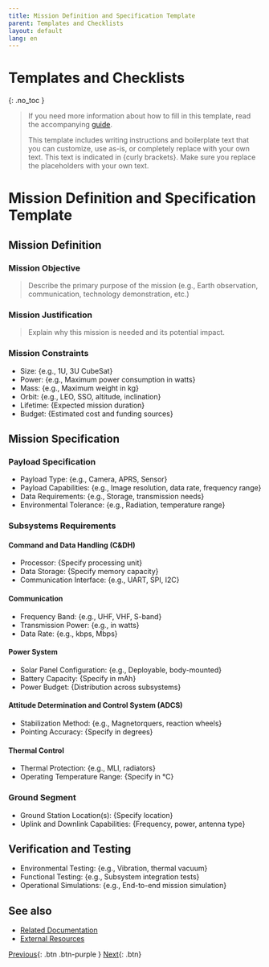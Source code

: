 ```yaml
---
title: Mission Definition and Specification Template
parent: Templates and Checklists 
layout: default
lang: en
---
```


# Templates and Checklists 
{: .no_toc }

> If you need more information about how to fill in this template, read the accompanying [guide]({{site.url}}/how-tos/define-mission-specs.md).
>
> This template includes writing instructions and boilerplate text that you can customize, use as-is, or completely replace with your own text. This text is indicated in {curly brackets}. Make sure you replace the placeholders with your own text.

# Mission Definition and Specification Template

## Mission Definition

### Mission Objective
> Describe the primary purpose of the mission (e.g., Earth observation, communication, technology demonstration, etc.)

### Mission Justification
> Explain why this mission is needed and its potential impact.

### Mission Constraints
- Size: {e.g., 1U, 3U CubeSat}
- Power: {e.g., Maximum power consumption in watts}
- Mass: {e.g., Maximum weight in kg}
- Orbit: {e.g., LEO, SSO, altitude, inclination}
- Lifetime: {Expected mission duration}
- Budget: {Estimated cost and funding sources}

## Mission Specification

### Payload Specification
- Payload Type: {e.g., Camera, APRS, Sensor}
- Payload Capabilities: {e.g., Image resolution, data rate, frequency range}
- Data Requirements: {e.g., Storage, transmission needs}
- Environmental Tolerance: {e.g., Radiation, temperature range}

### Subsystems Requirements

#### Command and Data Handling (C&DH)
- Processor: {Specify processing unit}
- Data Storage: {Specify memory capacity}
- Communication Interface: {e.g., UART, SPI, I2C}

#### Communication
- Frequency Band: {e.g., UHF, VHF, S-band}
- Transmission Power: {e.g., in watts}
- Data Rate: {e.g., kbps, Mbps}

#### Power System
- Solar Panel Configuration: {e.g., Deployable, body-mounted}
- Battery Capacity: {Specify in mAh}
- Power Budget: {Distribution across subsystems}

#### Attitude Determination and Control System (ADCS)
- Stabilization Method: {e.g., Magnetorquers, reaction wheels}
- Pointing Accuracy: {Specify in degrees}

#### Thermal Control
- Thermal Protection: {e.g., MLI, radiators}
- Operating Temperature Range: {Specify in °C}

### Ground Segment
- Ground Station Location(s): {Specify location}
- Uplink and Downlink Capabilities: {Frequency, power, antenna type}

## Verification and Testing
- Environmental Testing: {e.g., Vibration, thermal vacuum}
- Functional Testing: {e.g., Subsystem integration tests}
- Operational Simulations: {e.g., End-to-end mission simulation}

## See also
- [Related Documentation](#)
- [External Resources](#)


[Previous]({{site.url}}/get-started){: .btn .btn-purple }
[Next]({{site.url}}/get-started/reference.html){: .btn}